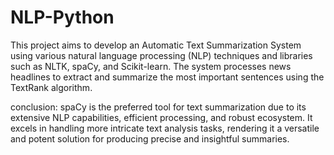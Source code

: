 # NLP-Python
This project aims to develop an Automatic Text Summarization System using various natural language processing (NLP) techniques and libraries such as NLTK, spaCy, and Scikit-learn. The system processes news headlines to extract and summarize the most important sentences using the TextRank algorithm.

conclusion: spaCy is the preferred tool for text summarization due to its extensive NLP capabilities, efficient processing, and robust ecosystem. It excels in handling more intricate text analysis tasks, rendering it a versatile and potent solution for producing precise and insightful summaries.
